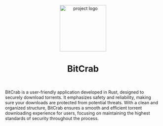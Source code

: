 <br><p align="center">
  <img src="https://github.com/Brevex/BitCrab/blob/b71a65a9809dccbb4dd3e7f5a987b8fad9012ed1/readme%20images/bitcrab_logo.png" alt="project logo" width="150">
  <h1 align="center">BitCrab</h1>
</p><br>

<p>
BitCrab is a user-friendly application developed in Rust, designed to securely download torrents. It emphasizes 
  safety and reliability, making sure your downloads are protected from potential threats. With a clean and organized 
  structure, BitCrab ensures a smooth and efficient torrent downloading experience for users, focusing on maintaining 
  the highest standards of security throughout the process.
</p>
